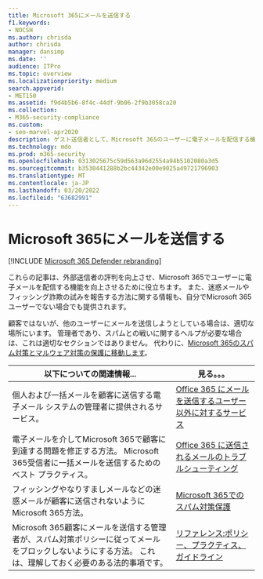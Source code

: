 ```yaml
---
title: Microsoft 365にメールを送信する
f1.keywords:
- NOCSH
ms.author: chrisda
author: chrisda
manager: dansimp
ms.date: ''
audience: ITPro
ms.topic: overview
ms.localizationpriority: medium
search.appverid:
- MET150
ms.assetid: f9d4b5b6-8f4c-44df-9b06-2f9b3058ca20
ms.collection:
- M365-security-compliance
ms.custom:
- seo-marvel-apr2020
description: ゲスト送信者として、Microsoft 365のユーザーに電子メールを配信する機能を向上させる方法について説明します。 また、迷惑メール&フィッシングの試行をゲストとして報告する方法についても説明します。
ms.technology: mdo
ms.prod: m365-security
ms.openlocfilehash: 0313025675c59d563a96d2554a94b5102080a3d5
ms.sourcegitcommit: b3530441288b2bc44342e00e9025a49721796903
ms.translationtype: MT
ms.contentlocale: ja-JP
ms.lasthandoff: 03/20/2022
ms.locfileid: "63682991"
---
```

# <a name="sending-mail-to-microsoft-365"></a>Microsoft 365にメールを送信する

[!INCLUDE [Microsoft 365 Defender rebranding](../includes/microsoft-defender-for-office.md)]

これらの記事は、外部送信者の評判を向上させ、Microsoft 365でユーザーに電子メールを配信する機能を向上させるために役立ちます。 また、迷惑メールやフィッシング詐欺の試みを報告する方法に関する情報も、自分でMicrosoft 365ユーザーでない場合でも提供されます。

顧客ではないが、他のユーザーにメールを送信しようとしている場合は、適切な場所にいます。 管理者であり、スパムとの戦いに関するヘルプが必要な場合は、これは適切なセクションではありません。 代わりに、[Microsoft 365のスパム対策とマルウェア対策の保護に移動します](anti-spam-and-anti-malware-protection.md)。

|以下についての関連情報...|見る。。。|
|---|---|
|個人および一括メールを顧客に送信する電子メール システムの管理者に提供されるサービス。|[Office 365 にメールを送信するユーザー以外に対するサービス](services-for-non-customers.md)|
|電子メールを介してMicrosoft 365で顧客に到達する問題を修正する方法。 Microsoft 365受信者に一括メールを送信するためのベスト プラクティス。|[Office 365 に送信されるメールのトラブルシューティング](troubleshooting-mail-sent-to-office-365.md)|
|フィッシングやなりすましメールなどの迷惑メールが顧客に送信されないようにMicrosoft 365方法。|[Microsoft 365でのスパム対策保護](anti-spam-protection.md)|
|Microsoft 365顧客にメールを送信する管理者が、スパム対策ポリシーに従ってメールをブロックしないようにする方法。 これは、理解しておく必要のある法的事項です。|[リファレンス:ポリシー、プラクティス、ガイドライン](reference-policies-practices-and-guidelines.md)|
